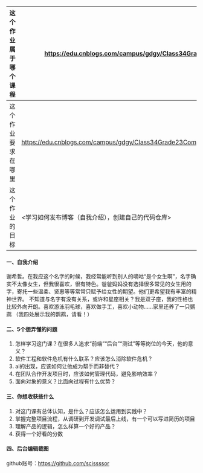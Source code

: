 | 这个作业属于哪个课程 | <https://edu.cnblogs.com/campus/gdgy/Class34Grade23ComputerScience> |
| ----------------- |--------------- |
| 这个作业要求在哪里| <https://edu.cnblogs.com/campus/gdgy/Class34Grade23ComputerScience/homework/13478> |
| 这个作业的目标 | <学习如何发布博客（自我介绍），创建自己的代码仓库> |

#### 一、自我介绍
谢希哲。在我应这个名字的时候，我经常能听到别人的嘀咕“是个女生啊”，名字确实不太像女生，但我很喜欢，很有特色。爸爸妈妈没有选择很多常见的女生用的字，寄托一些温柔、贤惠等等常常只赋予给女性的期望。他们更希望我有丰富的精神世界。
不知道与名字有没有关系，或许和星座相关？我是双子座，我的性格也比较外向开朗。喜欢游泳羽毛球，喜欢做手工，喜欢小动物......家里还养了一只鹦鹉
（我四处展示我的鹦鹉，请看！）

#### 二、5个想弄懂的问题
1. 怎样学习这门课？在很多人追求“前端”“后台”“测试”等等岗位的今天，他的意义？
2. 软件工程和软件危机有什么联系？应该怎么消除软件危机？
3. ai的出现，应该如何让他成为帮手而非替代？
4. 在团队合作开发项目时，应该如何管理代码，避免影响效率？
5. 面向对象的意义？比面向过程有什么优势？

#### 三、你想收获些什么
1. 对这门课有总体认知，是什么？应该怎么运用到实践中？
2. 掌握完整项目流程，从调研到开发调试最后上线，有一个可以写进简历的项目
3. 理解产品的逻辑，怎么样算一个好的产品？
4. 获得一个好看的分数

#### 四、后台编辑截图
github账号：<https://github.com/scissssor>

